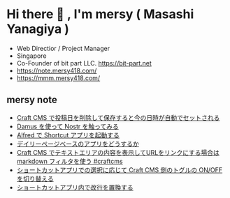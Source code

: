 # Hi there 👋 , I'm mersy ( Masashi Yanagiya )

- Web Directior / Project Manager
- Singapore
- Co-Founder of bit part LLC. https://bit-part.net
- https://note.mersy418.com/
- https://mmm.mersy418.com/

## mersy note
<!-- BLOG-POST-LIST:START -->
- [Craft CMS で投稿日を削除して保存すると今の日時が自動でセットされる](https://note.mersy418.com/article/craftcms-set-postdate-current-time?utm_source=feed)
- [Damus を使って Nostr を触ってみる](https://note.mersy418.com/article/nostr-damus-app?utm_source=feed)
- [Alfred で Shortcut アプリを起動する](https://note.mersy418.com/article/alfred-gallery-workflows-shortcuts?utm_source=feed)
- [デイリーページベースのアプリをどうするか](https://note.mersy418.com/article/dailypage-app?utm_source=feed)
- [Craft CMS でテキストエリアの内容を表示してURLをリンクにする場合は markdown フィルタを使う #craftcms](https://note.mersy418.com/article/craftcms-link-to-url-by-markdown-filter?utm_source=feed)
- [ショートカットアプリでの選択に応じて Craft CMS 側のトグルの ON/OFF を切り替える](https://note.mersy418.com/article/shortcutapp-craftcms-mutation-lightswtich?utm_source=feed)
- [ショートカットアプリ内で改行を置換する](https://note.mersy418.com/article/shortcut-replace-line?utm_source=feed)
<!-- BLOG-POST-LIST:END -->
